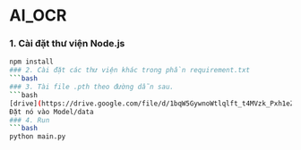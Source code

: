 # AI_OCR 
### 1. Cài đặt thư viện Node.js
```bash
npm install
### 2. Cài đặt các thư viện khác trong phần requirement.txt
```bash
### 3. Tài file .pth theo đường dẫn sau.
```bash
[drive](https://drive.google.com/file/d/1bqW5GywnoWtlqlft_t4MVzk_Pxh1eZxT/view?usp=sharing)
Đặt nó vào Model/data
### 4. Run
```bash
python main.py
